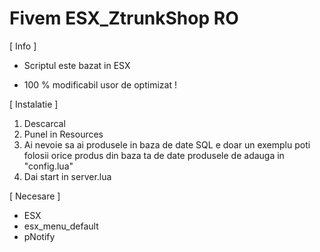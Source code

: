 # Fivem ESX_ZtrunkShop RO

[ Info ]

- Scriptul este bazat in ESX 


- 100 % modificabil usor de optimizat !


[ Instalatie ]

1. Descarcal
2. Punel in Resources
3. Ai nevoie sa ai produsele in baza de date SQL e doar un exemplu poti folosii orice produs din baza ta de date produsele de adauga in "config.lua" 
4. Dai start in server.lua 


[ Necesare ]

- ESX
- esx_menu_default
- pNotify

